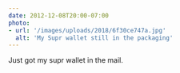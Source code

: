 ```yaml
---
date: 2012-12-08T20:00-07:00
photo:
- url: '/images/uploads/2018/6f30ce747a.jpg'
  alt: 'My Supr wallet still in the packaging'
---
```

Just got my supr wallet in the mail.
